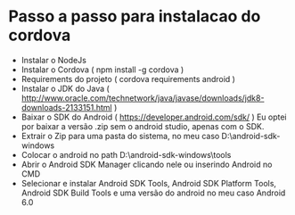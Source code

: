 # Passo a passo para instalacao do cordova

- Instalar o NodeJs
- Instalar o Cordova ( npm install -g cordova )
- Requirements do projeto ( cordova requirements android )
- Instalar o JDK do Java ( http://www.oracle.com/technetwork/java/javase/downloads/jdk8-downloads-2133151.html )
- Baixar o SDK do Android ( https://developer.android.com/sdk/ ) Eu optei por baixar a versão .zip sem o android studio, apenas com o SDK.
- Extrair o Zip para uma pasta do sistema, no meu caso D:\android-sdk-windows
- Colocar o android no path D:\android-sdk-windows\tools
- Abrir o Android SDK Manager clicando nele ou inserindo Android no CMD
- Selecionar e instalar Android SDK Tools, Android SDK Platform Tools, Android SDK Build Tools e uma versão do android no meu caso Android 6.0

